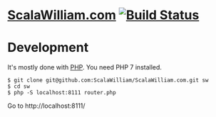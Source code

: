 # [ScalaWilliam.com](https://www.scalawilliam.com) [![Build Status](https://travis-ci.org/ScalaWilliam/ScalaWilliam.com.svg?branch=master)](https://travis-ci.org/ScalaWilliam/ScalaWilliam.com)

# Development

It's mostly done with [PHP](http://php.net/). You need PHP 7 installed.

```
$ git clone git@github.com:ScalaWilliam/ScalaWilliam.com.git sw
$ cd sw
$ php -S localhost:8111 router.php
```

Go to http://localhost:8111/
